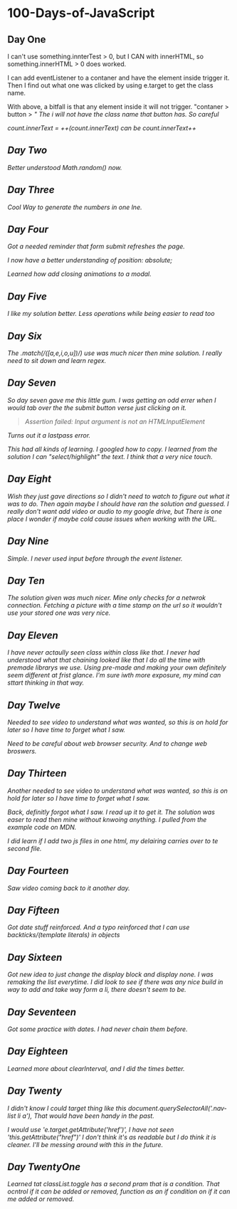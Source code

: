 # 100-Days-of-JavaScript

## Day One 
<p>I can't use something.innterTest > 0, but I CAN with innerHTML, so something.innerHTML > 0 does worked.</p>
<p>I can add eventListener to a contaner and have the element inside trigger it. Then I find out what one was clicked by using e.target to get the class name.</p>
<p>With above, a bitfall is that any element inside it will not trigger. "contaner > button > <i>" The i will not have the class name that button has. So careful</p>
<p>count.innerText = ++(count.innerText) can be count.innerText++</p>

## Day Two
<p>Better understood Math.random() now.</p>

## Day Three
<p>Cool Way to generate the numbers in one lne.</p>

## Day Four
<p>Got a needed reminder that form submit refreshes the page.</p>
<p>I now have a better understanding of position: absolute; </p>
<p>Learned how add closing animations to a modal.</p>

## Day Five
<p>I like my solution better. Less operations while being easier to read too</p>

## Day Six
<p>The .match(/([a,e,i,o,u])/) use was much nicer then mine solution. I really need to sit down and learn regex.</p>

## Day Seven
<p>So day seven gave me this little gum. I was getting an odd errer when I would tab over the the submit button verse just clicking on it.</p>
<blockquote>Assertion failed: Input argument is not an HTMLInputElement</blockquote>
<p>Turns out it a lastpass error.</p>
<p>This had all kinds of learning. I googled how to copy. I learned from the solution I can "select/highlight" the text. I think that a very nice touch.</p>

## Day Eight
<p>Wish they just gave directions so I didn't need to watch to figure out what it was to do. Then again maybe I should have ran the solution and guessed. I really don't want add video or audio to my google drive, but There is one place I wonder if maybe cold cause issues when working with the URL.</p>

## Day Nine
<p>Simple. I never used input before through the event listener.</p>
<p></p>

## Day Ten
<p>The solution given was much nicer. Mine only checks for a netwrok connection. Fetching a picture with a time stamp on the url so it wouldn't use your stored one was very nice.</p>

## Day Eleven
<p>I have never actaully seen class within class like that. I never had understood what that chaining looked like that I do all the time with premade librarys we use. Using pre-made and making your own definitely seem different at frist glance. I'm sure iwth more exposure, my mind can sttart thinking in that way.</p>

## Day Twelve
<p>Needed to see video to understand what was wanted, so this is on hold for later so I have time to forget what I saw.</p>
<p>Need to be careful about web browser security. And to change web broswers.</p>

## Day Thirteen
<p>Another needed to see video to understand what was wanted, so this is on hold for later so I have time to forget what I saw.</p>
<p>Back, definitly forgot what I saw. I read up it to get it. The solution was easer to read then mine without knwoing anything. I pulled from the example code on MDN.</p>
<p>I did learn if I add two js files in one html, my delairing carries over to te second file.</p>

## Day Fourteen
<p>Saw video coming back to it another day.</p>
<p></p>

## Day Fifteen
<p>Got date stuff reinforced. And a typo reinforced that I can use backticks/(template literals) in objects</p>

## Day Sixteen
<p>Got new idea to just change the display block and display none. I was remaking the list everytime. I did look to see if there was any nice build in way to add and take way form a li, there doesn't seem to be.</p>

## Day Seventeen
<p>Got some practice with dates. I had never chain them before.</p>

## Day Eighteen
<p>Learned more about clearInterval, and I did the times better.</p>

## Day Twenty
<p>I didn't know I could target thing like this document.querySelectorAll('.nav-list li a'), That would have been handy in the past.</p>
<p>I would use 'e.target.getAttribute('href')', I have not seen 'this.getAttribute("href")' I don't think it's as readable but I do think it is cleaner. I'll be messing around with this in the future.</p>

## Day TwentyOne
<p>Learned tat classList.toggle has a second pram that is a condition. That ocntrol if it can be added or removed, function as an if condition on if it can me added or removed.</p>